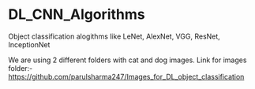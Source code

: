 # DL_CNN_Algorithms
Object classification alogithms like LeNet, AlexNet, VGG, ResNet, InceptionNet

We are using 2 different folders with cat and dog images.
Link for images folder:- https://github.com/parulsharma247/Images_for_DL_object_classification
